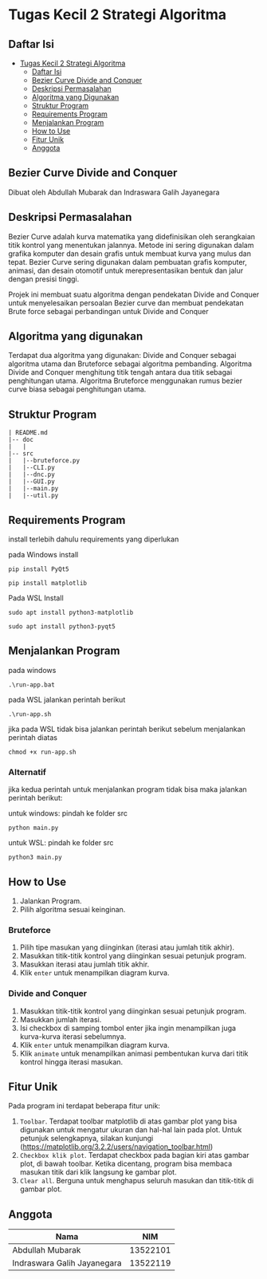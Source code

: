 # Tugas Kecil 2 Strategi Algoritma

## Daftar Isi 
- [Tugas Kecil 2 Strategi Algoritma](#tugas-kecil-2-strategi-algoritma)
    - [Daftar Isi](#daftar-isi)
    - [Bezier Curve Divide and Conquer](#bezier-curve-divide-and-conquer)
    - [Deskripsi Permasalahan](#deskripsi-permasalahan)
    - [Algoritma yang Digunakan](#algoritma-yang-digunakan)
    - [Struktur Program](#struktur-program)
    - [Requirements Program](#requirements-program)
    - [Menjalankan Program](#menjalankan-program)
    - [How to Use](#how-to-use)
    - [Fitur Unik](#fitur-unik)
    - [Anggota](#anggota)

## Bezier Curve Divide and Conquer 
Dibuat oleh Abdullah Mubarak dan Indraswara Galih Jayanegara

## Deskripsi Permasalahan 
Bezier Curve adalah kurva matematika yang didefinisikan oleh serangkaian titik kontrol yang menentukan jalannya. Metode ini sering digunakan dalam grafika komputer dan desain grafis untuk membuat kurva yang mulus dan tepat. Bezier Curve sering digunakan dalam pembuatan grafis komputer, animasi, dan desain otomotif untuk merepresentasikan bentuk dan jalur dengan presisi tinggi.

Projek ini membuat suatu algoritma dengan pendekatan Divide and Conquer untuk menyelesaikan persoalan Bezier curve dan membuat pendekatan Brute force sebagai perbandingan untuk Divide and Conquer

## Algoritma yang digunakan 
Terdapat dua algoritma yang digunakan: Divide and Conquer sebagai algoritma utama dan Bruteforce sebagai algoritma pembanding.
Algoritma Divide and Conquer menghitung titik tengah antara dua titik sebagai penghitungan utama.
Algoritma Bruteforce menggunakan rumus bezier curve biasa sebagai penghitungan utama.

## Struktur Program 
```
| README.md
|-- doc 
|   |
|-- src
|   |--bruteforce.py
|   |--CLI.py
|   |--dnc.py
|   |--GUI.py
|   |--main.py
|   |--util.py
```

## Requirements Program 
install terlebih dahulu requirements yang diperlukan

pada Windows install
```
pip install PyQt5
```
```
pip install matplotlib
```

Pada WSL Install
```
sudo apt install python3-matplotlib
```
```
sudo apt install python3-pyqt5
```

## Menjalankan Program 
pada windows 
```
.\run-app.bat
```

pada WSL jalankan perintah berikut 
```
.\run-app.sh
```
jika pada WSL tidak bisa jalankan perintah berikut sebelum menjalankan perintah diatas
```
chmod +x run-app.sh
```

### Alternatif 
jika kedua perintah untuk menjalankan program tidak bisa maka jalankan perintah berikut: 

untuk windows: pindah ke folder src
```
python main.py
```

untuk WSL: pindah ke folder src
```
python3 main.py
```

## How to Use
1. Jalankan Program.
2. Pilih algoritma sesuai keinginan.
### Bruteforce
1. Pilih tipe masukan yang diinginkan (iterasi atau jumlah titik akhir).
2. Masukkan titik-titik kontrol yang diinginkan sesuai petunjuk program.
3. Masukkan iterasi atau jumlah titik akhir.
4. Klik <code>enter</code> untuk menampilkan diagram kurva.
### Divide and Conquer
1. Masukkan titik-titik kontrol yang diinginkan sesuai petunjuk program.
2. Masukkan jumlah iterasi.
3. Isi checkbox di samping tombol enter jika ingin menampilkan juga kurva-kurva iterasi sebelumnya.
4. Klik <code>enter</code> untuk menampilkan diagram kurva.
5. Klik <code>animate</code> untuk menampilkan animasi pembentukan kurva dari titik kontrol hingga iterasi masukan.

## Fitur Unik
Pada program ini terdapat beberapa fitur unik:
1. <code>Toolbar</code>. Terdapat toolbar matplotlib di atas gambar plot yang bisa digunakan untuk mengatur ukuran dan hal-hal lain pada plot.
   Untuk petunjuk selengkapnya, silakan kunjungi (https://matplotlib.org/3.2.2/users/navigation_toolbar.html)
2. <code>Checkbox klik plot</code>. Terdapat checkbox pada bagian kiri atas gambar plot, di bawah toolbar.
   Ketika dicentang, program bisa membaca masukan titik dari klik langsung ke gambar plot.
3. <code>Clear all</code>. Berguna untuk menghapus seluruh masukan dan titik-titik di gambar plot.

## Anggota
|Nama           | NIM 
|---------------|----------------| 
| Abdullah Mubarak | 13522101 |
| Indraswara Galih Jayanegara | 13522119|
